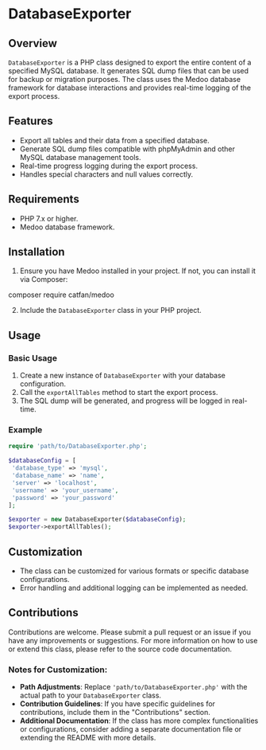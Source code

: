 # DatabaseExporter

## Overview

`DatabaseExporter` is a PHP class designed to export the entire content of a specified MySQL database. It generates SQL dump files that can be used for backup or migration purposes. The class uses the Medoo database framework for database interactions and provides real-time logging of the export process.

## Features

- Export all tables and their data from a specified database.
- Generate SQL dump files compatible with phpMyAdmin and other MySQL database management tools.
- Real-time progress logging during the export process.
- Handles special characters and null values correctly.

## Requirements

- PHP 7.x or higher.
- Medoo database framework.

## Installation

1. Ensure you have Medoo installed in your project. If not, you can install it via Composer:

composer require catfan/medoo

2. Include the `DatabaseExporter` class in your PHP project.

## Usage

### Basic Usage

1. Create a new instance of `DatabaseExporter` with your database configuration.
2. Call the `exportAllTables` method to start the export process.
3. The SQL dump will be generated, and progress will be logged in real-time.

### Example

```php
require 'path/to/DatabaseExporter.php';

$databaseConfig = [
 'database_type' => 'mysql',
 'database_name' => 'name',
 'server' => 'localhost',
 'username' => 'your_username',
 'password' => 'your_password'
];

$exporter = new DatabaseExporter($databaseConfig);
$exporter->exportAllTables();

```

## Customization

- The class can be customized for various formats or specific database configurations.
- Error handling and additional logging can be implemented as needed.

## Contributions

Contributions are welcome. Please submit a pull request or an issue if you have any improvements or suggestions.
For more information on how to use or extend this class, please refer to the source code documentation.

### Notes for Customization:

- **Path Adjustments**: Replace `'path/to/DatabaseExporter.php'` with the actual path to your `DatabaseExporter` class.
- **Contribution Guidelines**: If you have specific guidelines for contributions, include them in the "Contributions" section.
- **Additional Documentation**: If the class has more complex functionalities or configurations, consider adding a separate documentation file or extending the README with more details.
